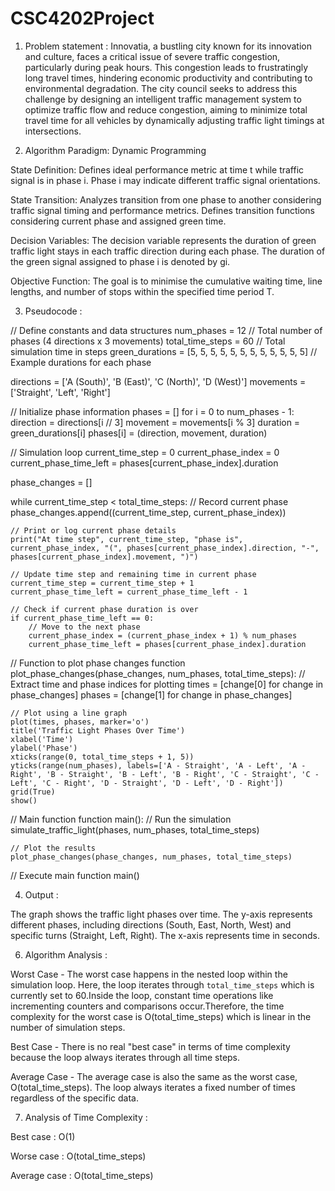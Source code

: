 # CSC4202Project

1) Problem statement : 
Innovatia, a bustling city known for its innovation and culture, faces a critical issue of severe traffic congestion, particularly during peak hours. This congestion leads to frustratingly long travel times, hindering economic productivity and contributing to environmental degradation. The city council seeks to address this challenge by designing an intelligent traffic management system to optimize traffic flow and reduce congestion, aiming to minimize total travel time for all vehicles by dynamically adjusting traffic light timings at intersections.

2) Algorithm Paradigm: Dynamic Programming

State Definition:
Defines ideal performance metric at time t while traffic signal is in phase i. 
Phase i may indicate different traffic signal orientations. 

State Transition:
Analyzes transition from one phase to another considering traffic signal timing and performance metrics. 
Defines transition functions considering current phase and assigned green time. 

Decision Variables:
The decision variable represents the duration of green traffic light stays in each traffic direction during each phase. 
The duration of the green signal assigned to phase i is denoted by gi. 


Objective Function:
The goal is to minimise the cumulative waiting time, line lengths, and number of stops within the specified time period T.
   
3) Pseudocode : 

// Define constants and data structures
num_phases = 12  // Total number of phases (4 directions x 3 movements)
total_time_steps = 60  // Total simulation time in steps
green_durations = [5, 5, 5, 5, 5, 5, 5, 5, 5, 5, 5, 5]  // Example durations for each phase

directions = ['A (South)', 'B (East)', 'C (North)', 'D (West)']
movements = ['Straight', 'Left', 'Right']

// Initialize phase information
phases = []
for i = 0 to num_phases - 1:
    direction = directions[i // 3]
    movement = movements[i % 3]
    duration = green_durations[i]
    phases[i] = (direction, movement, duration)

// Simulation loop
current_time_step = 0
current_phase_index = 0
current_phase_time_left = phases[current_phase_index].duration

phase_changes = []

while current_time_step < total_time_steps:
    // Record current phase
    phase_changes.append((current_time_step, current_phase_index))

    // Print or log current phase details
    print("At time step", current_time_step, "phase is", current_phase_index, "(", phases[current_phase_index].direction, "-", phases[current_phase_index].movement, ")")

    // Update time step and remaining time in current phase
    current_time_step = current_time_step + 1
    current_phase_time_left = current_phase_time_left - 1

    // Check if current phase duration is over
    if current_phase_time_left == 0:
        // Move to the next phase
        current_phase_index = (current_phase_index + 1) % num_phases
        current_phase_time_left = phases[current_phase_index].duration

// Function to plot phase changes
function plot_phase_changes(phase_changes, num_phases, total_time_steps):
    // Extract time and phase indices for plotting
    times = [change[0] for change in phase_changes]
    phases = [change[1] for change in phase_changes]

    // Plot using a line graph
    plot(times, phases, marker='o')
    title('Traffic Light Phases Over Time')
    xlabel('Time')
    ylabel('Phase')
    xticks(range(0, total_time_steps + 1, 5))
    yticks(range(num_phases), labels=['A - Straight', 'A - Left', 'A - Right', 'B - Straight', 'B - Left', 'B - Right', 'C - Straight', 'C - Left', 'C - Right', 'D - Straight', 'D - Left', 'D - Right'])
    grid(True)
    show()

// Main function
function main():
    // Run the simulation
    simulate_traffic_light(phases, num_phases, total_time_steps)

    // Plot the results
    plot_phase_changes(phase_changes, num_phases, total_time_steps)

// Execute main function
main()

4) Output :

The graph shows the traffic light phases over time. The y-axis represents different phases, including directions (South, East, North, West) and specific turns (Straight, Left, Right). The x-axis represents time in seconds.

6) Algorithm Analysis : 
  
Worst Case - The worst case happens in the nested loop within the simulation loop. Here, the loop iterates through `total_time_steps` which is currently set to 60.Inside the loop, constant time operations like incrementing counters and comparisons occur.Therefore, the time complexity for the worst case is O(total_time_steps) which is linear in the number of simulation steps.

Best Case - There is no real "best case" in terms of time complexity because the loop always iterates through all time steps.

Average Case - The average case is also the same as the worst case, O(total_time_steps). The loop always iterates a fixed number of times regardless of the specific data.

7) Analysis of Time Complexity :
   
Best case : O(1)

Worse case : O(total_time_steps)

Average case : O(total_time_steps)

   
